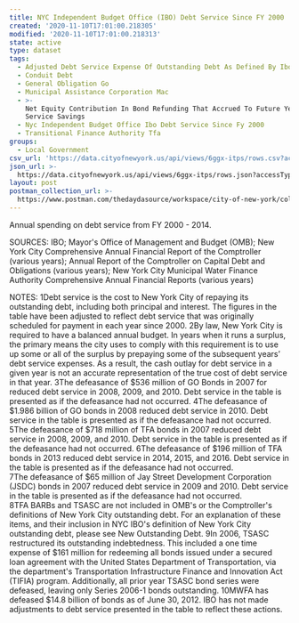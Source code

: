 ```yaml
---
title: NYC Independent Budget Office (IBO) Debt Service Since FY 2000
created: '2020-11-10T17:01:00.218305'
modified: '2020-11-10T17:01:00.218313'
state: active
type: dataset
tags:
  - Adjusted Debt Service Expense Of Outstanding Debt As Defined By Ibo
  - Conduit Debt
  - General Obligation Go
  - Municipal Assistance Corporation Mac
  - >-
    Net Equity Contribution In Bond Refunding That Accrued To Future Years Debt
    Service Savings
  - Nyc Independent Budget Office Ibo Debt Service Since Fy 2000
  - Transitional Finance Authority Tfa
groups:
  - Local Government
csv_url: 'https://data.cityofnewyork.us/api/views/6ggx-itps/rows.csv?accessType=DOWNLOAD'
json_url: >-
  https://data.cityofnewyork.us/api/views/6ggx-itps/rows.json?accessType=DOWNLOAD
layout: post
postman_collection_url: >-
  https://www.postman.com/thedaydasource/workspace/city-of-new-york/collection/15909983-e89e6fff-1b6b-4824-97ee-39741917d09d
---
```

Annual spending on debt service from FY 2000 - 2014.

SOURCES: IBO; Mayor's Office of Management and Budget (OMB); New York City Comprehensive Annual Financial Report of the Comptroller (various years); Annual Report of the Comptroller on Capital Debt and Obligations (various years); New York City Municipal Water Finance Authority Comprehensive Annual Financial Reports (various years)

NOTES:
1Debt service is the cost to New York City of repaying its outstanding debt, including both principal and interest. The figures in the table have been adjusted to reflect debt service that was originally scheduled for payment in each year since 2000.
2By law, New York City is required to have a balanced annual budget. In years when it runs a surplus, the primary means the city uses to comply with this requirement is to use up some or all of the surplus by prepaying some of the subsequent years’ debt service expenses. As a result, the cash outlay for debt service in a given year is not an accurate representation of the true cost of debt service in that year. 
3The defeasance of $536 million of GO Bonds in 2007 for reduced debt service in 2008, 2009, and 2010.  Debt service in the table is presented as if the defeasance had not occurred.                                                                                                                                                                     4The defeasance of $1.986 billion of GO bonds in 2008 reduced debt service in 2010.  Debt service in the table is presented as if the defeasance had not occurred.                                                                                                                                      
5The defeasance of $718 million of TFA bonds in 2007 reduced debt service in 2008, 2009, and 2010.  Debt service in the table is presented as if the defeasance had not occurred.                                                                                                                                           6The defeasance of $196 million of TFA bonds in 2013 reduced debt service in 2014, 2015, and 2016. Debt service in the table is presented as if the defeasance had not occurred.                 
7The defeasance of $65 million of Jay Street Development Corporation (JSDC) bonds in 2007 reduced debt service in 2009 and 2010.  Debt service in the table is presented as if the defeasance had not occurred.                                                                                                                                  
8TFA BARBs and TSASC are not included in OMB's or the Comptroller's definitions of New York City outstanding debt.  For an explanation of these items, and their inclusion in NYC IBO's definition of New York City outstanding debt, please see New Outstanding Debt. 
9In 2006, TSASC restructured its outstanding indebtedness. This included a one time expense of $161 million for redeeming all bonds issued under a secured loan agreement with the United States Department of Transportation, via the department's Transportation Infrastructure Finance and Innovation Act (TIFIA) program. Additionally, all prior year TSASC bond series were defeased, leaving only Series 2006-1 bonds outstanding.
10MWFA has defeased $14.8 billion of bonds as of June 30, 2012. IBO has not made adjustments to debt service presented in the table to reflect these actions.
